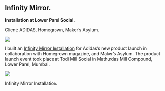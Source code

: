 ## Infinity Mirror.

**Installation at Lower Parel Social.**

Client: ADIDAS, Homegrown, Maker’s Asylum.

![](https://cdn-images-1.medium.com/max/800/0*EBzCijo_PVKJf6PF.gif)

I built an [Infinity Mirror Installation](https://www.makersasylum.com/projects/adidas-installation/) for Adidas’s new product launch in collaboration with Homegrown magazine, and Maker’s Asylum. The product launch event took place at Todi Mill Social in Mathurdas Mill Compound, Lower Parel, Mumbai.

![](https://cdn-images-1.medium.com/max/800/0*Tt00hHb-isKPyr8S.jpg)

Infinity Mirror Installation.
